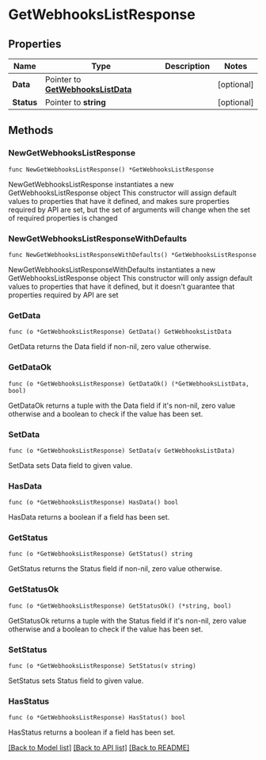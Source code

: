 # GetWebhooksListResponse

## Properties

Name | Type | Description | Notes
------------ | ------------- | ------------- | -------------
**Data** | Pointer to [**GetWebhooksListData**](GetWebhooksListData.md) |  | [optional] 
**Status** | Pointer to **string** |  | [optional] 

## Methods

### NewGetWebhooksListResponse

`func NewGetWebhooksListResponse() *GetWebhooksListResponse`

NewGetWebhooksListResponse instantiates a new GetWebhooksListResponse object
This constructor will assign default values to properties that have it defined,
and makes sure properties required by API are set, but the set of arguments
will change when the set of required properties is changed

### NewGetWebhooksListResponseWithDefaults

`func NewGetWebhooksListResponseWithDefaults() *GetWebhooksListResponse`

NewGetWebhooksListResponseWithDefaults instantiates a new GetWebhooksListResponse object
This constructor will only assign default values to properties that have it defined,
but it doesn't guarantee that properties required by API are set

### GetData

`func (o *GetWebhooksListResponse) GetData() GetWebhooksListData`

GetData returns the Data field if non-nil, zero value otherwise.

### GetDataOk

`func (o *GetWebhooksListResponse) GetDataOk() (*GetWebhooksListData, bool)`

GetDataOk returns a tuple with the Data field if it's non-nil, zero value otherwise
and a boolean to check if the value has been set.

### SetData

`func (o *GetWebhooksListResponse) SetData(v GetWebhooksListData)`

SetData sets Data field to given value.

### HasData

`func (o *GetWebhooksListResponse) HasData() bool`

HasData returns a boolean if a field has been set.

### GetStatus

`func (o *GetWebhooksListResponse) GetStatus() string`

GetStatus returns the Status field if non-nil, zero value otherwise.

### GetStatusOk

`func (o *GetWebhooksListResponse) GetStatusOk() (*string, bool)`

GetStatusOk returns a tuple with the Status field if it's non-nil, zero value otherwise
and a boolean to check if the value has been set.

### SetStatus

`func (o *GetWebhooksListResponse) SetStatus(v string)`

SetStatus sets Status field to given value.

### HasStatus

`func (o *GetWebhooksListResponse) HasStatus() bool`

HasStatus returns a boolean if a field has been set.


[[Back to Model list]](../README.md#documentation-for-models) [[Back to API list]](../README.md#documentation-for-api-endpoints) [[Back to README]](../README.md)


